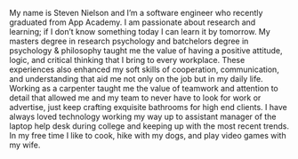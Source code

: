 My name is Steven Nielson and I’m a software engineer who recently graduated from App Academy. I am passionate about research and learning; if I don’t know something today I can learn it by tomorrow. My masters degree in research psychology and batchelors degree in psychology & philosophy taught me the value of having a positive attitude, logic, and critical thinking that I bring to every workplace. These experiences also enhanced my soft skills of cooperation, communication, and understanding that aid me not only on the job but in my daily life. Working as a carpenter taught me the value of teamwork and attention to detail that allowed me and my team to never have to look for work or advertise, just keep crafting exquisite bathrooms for high end clients. I have always loved technology working my way up to assistant manager of the laptop help desk during college and keeping up with the most recent trends. In my free time I like to cook, hike with my dogs, and play video games with my wife.